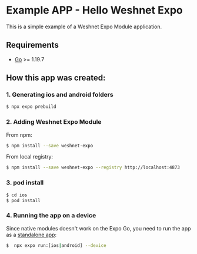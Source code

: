 # Example APP - Hello Weshnet Expo

This is a simple example of a Weshnet Expo Module application.

## Requirements

- [Go](https://golang.org/doc/install) >= 1.19.7

## How this app was created:

### 1. Generating ios and android folders

```bash
$ npx expo prebuild
```

### 2. Adding Weshnet Expo Module

From npm:

```bash
$ npm install --save weshnet-expo
```

From local registry:

```bash
$ npm install --save weshnet-expo --registry http://localhost:4873
```

### 3. pod install

```bash
$ cd ios
$ pod install
```

### 4. Running the app on a device

Since native modules doesn't work on the Expo Go, you need to run the app as a [standalone app](https://docs.expo.dev/modules/use-standalone-expo-module-in-your-project/):

```bash
$  npx expo run:[ios|android] --device
```
